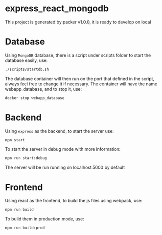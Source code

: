 # express_react_mongodb
This project is generated by packer v1.0.0, it is ready to develop on local

# Database
Using `MongoDB` database, there is a script under scripts folder to start the database easily, use:
```sh
./scripts/startdb.sh
```
The database container will then run on the port that defined in the script, always feel free to change it if necessary. The container will have the name webapp_database, and to stop it, use:
```sh
docker stop webapp_database
```

# Backend
Using `express` as the backend, to start the server use:
```sh
npm start
```

To start the server in debug mode with more information:
```sh
npm run start:debug
```

The server will be run running on localhost:5000 by default

# Frontend
Using react as the frontend, to build the js files using webpack, use:
```sh
npm run build
```
To build them in production mode, use:
```sh
npm run build:prod
```




